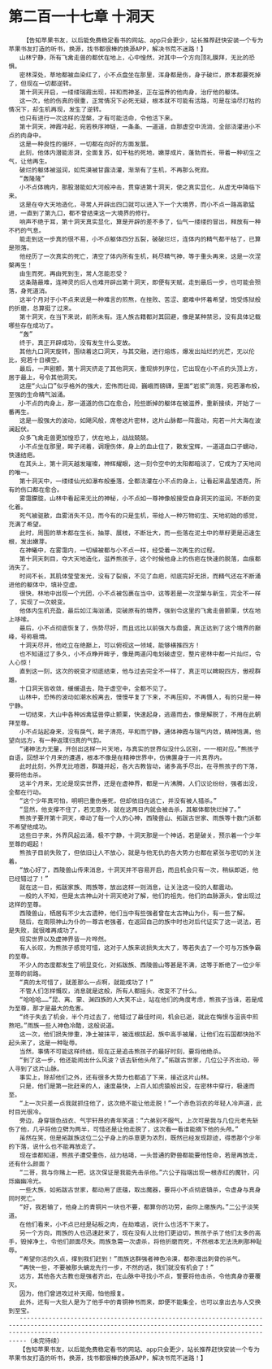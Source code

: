 # 第二百一十七章 十洞天
        【告知苹果书友，以后能免费稳定看书的网站、app只会更少，站长推荐赶快安装一个专为苹果书友打造的听书，换源，找书都很棒的换源APP，解决书荒不迷路！】
       山林宁静，所有飞禽走兽的都伏在地上，心中惶然，对其中一个方向顶礼膜拜，无比的恐惧。
       密林深处，草地都被血染红了，小不点盘坐在那里，浑身都是伤，身子破烂，原本都要死掉了，但现在一切都逆转。
       第十洞天开启，一缕缕瑞霞出现，祥和而神圣，正在滋养的他肉身，治疗他的躯体。
       这一次，他的伤真的很重，正常情况下必死无疑，根本就不可能有活路，可是在油尽灯枯的情况下，却生机再现，发生了逆转。
       也只有进行一次这样的涅槃，才有可能活命，令他活下来。
       第十洞天，神霞冲起，宛若秩序神链，一条条、一道道，自那虚空中流淌，全部浇灌进小不点的肉身中。
       这是一种良性的循环，一切都在向好的方面发展。
       此刻，他体内潜能澎湃，全面复苏，如干枯的死地，嫩芽成片，蓬勃而长，带着一种初生之气，让他再生。
       破烂的躯体被滋润，如荒漠被甘露浇灌，渐渐有了生机，不再那么死寂。
       “轰隆隆”
       小不点体魄内，那股潜能如大河般冲击，贯穿进第十洞天，使之真实显化，从虚无中降临下来。
       这是在夺大天地造化，寻常人开辟出四口就可以进入下一个大境界，而小不点一路高歌猛进，一直到了第九口，都不曾结束这一大境界的修行。
       响声不绝于耳，第十洞天真实显化，算是开辟的差不多了，仙气一缕缕的冒出，释放有一种不朽的气息。
       能走到这一步真的很不易，小不点躯体四分五裂，破破烂烂，连体内的精气都干枯了，已算是殒落。
       他经历了一次真实的死亡，清空了体内所有生机，耗尽精气神，等于重头再来，这是一次涅槃再生！
       由生而死，再由死到生，常人怎能忍受？
       这条路最难，连神灵的后人也难开辟出第十洞天，即便有天赋，走到最后一步，也可能会殒落，身死道消。
       这半个月对于小不点来说是一种难言的煎熬，在挫败、苦涩、磨难中怀着希望，饱受炼狱般的折磨，总算挺了过来。
       第十洞天，在当下来说，前所未有。连人族古籍都对其回避，像是某种禁忌，没有具体记载哪些存在成功了。
       “轰”
       终于，真正开辟成功，没有发生什么变故。
       其他九口洞天旋转，围绕着这口洞天，与其交融，进行熔炼，爆发出灿烂的光芒，无以伦比，宛若十日横空。
       最后，一声剧颤，第十洞天挤走了其他洞天，重现排列序位，它出现在小不点的头顶上方，居于最上，号令其他洞天。
       这座“火山口”似乎格外的强大，宏伟而壮阔，巍峨而磅礴，里面“岩浆”淌落，宛若瀑布般，至强的生命精气汹涌。
       小不点的肉身上，那一道道的伤口在愈合，险些断掉的躯体在被滋养，重新接续，开始了一番再生。
       这是一股强大的波动，如飓风般，席卷这片密林，这片山脉都一阵震动，宛若一片大海在波澜起伏。
       众多飞禽走兽更加惶恐了，伏在地上，战战兢兢。
       小不点坐在那里，眸子闭着，调理伤体，身上的血止住了，散发宝辉，一道道血口子蠕动，快速结疤。
       在其头上，第十洞天越发璀璨，神辉耀眼，这一刻令空中的太阳都暗淡了，它成为了天地间的唯一。
       第十洞天中，一缕缕仙光如瀑布般垂落，全都浇灌在小不点的身上，让看起来晶莹透亮，所有的伤口都在愈合。
       雾霭朦胧，山林中看起来无比的神秘，小不点如一尊神像般接受自身洞天的滋润，不断的变化着。
       死气被驱散，血雾消失不见，而今有的只是生机，带给人一种万物初生、天地初始的感觉，充满了希望。
       此时，周围的草木都在生长，抽芽、展枝，不断壮大，而一些落在泥土中的草籽更是迅速生根，发出嫩芽。
       在神曦中，在雾霭内，一切植被都与小不点一样，经受着一次再生的过程。
       第十洞天刺目，夺大天地造化，滋养熊孩子，这个时候他身上的伤疤在快速的脱落，血痕都消失了。
       时间不长，其肌体莹莹发光，没有了裂痕，不见了血疤，彻底完好无损，而精气还在不断涌进他的躯体中，填补空虚。
       很快，林地中出现一个光团，小不点被包裹在当中，这等若是一次涅槃与新生，完全不一样了，实现了一次蜕变。
       他体内生机充盈，最后如江海汹涌，突破原有的境界，强到令这里的飞禽走兽颤栗，伏在地上哆嗦。
       最后，小不点彻底恢复了，伤势尽好，而且远比以前强大与鼎盛，真正达到了这个境界的巅峰，号称极境。
       十洞天尽开，他屹立在绝巅上，可以俯视这一领域，能够横推四方！
       也不知道过了多久，小不点睁开眸子，像是两道闪电划破虚空，整片密林中都一片灿烂，令人心惊！
       直到这一刻，这次的蜕变才彻底结束，他与过去完全不一样了，真正可以睥睨四方，傲视群雄。
       十口洞天皆收敛，缓缓退去，隐于虚空中，全都不见了。
       山林中，恐怖的波动如潮水般离去，慢慢平复了下来，不再压抑，不再慑人，有的只是一种宁静。
       一切结束，大山中各种凶禽猛兽停止颤栗，快速起身，逃遁而去，像是解脱了，不用在此朝拜至尊。
       小不点站起身来，没有戾气，眸子清亮，平和而宁静，通体神霞与瑞气内敛，精神饱满，他望向远方，有一种返璞归真的气韵。
       “诸神法力无量，开创出这样一片天地，与真实的世界似没什么区别，一一相对应。”熊孩子自语，回想半个月来的遭遇，根本不像是在精神世界中，仿佛置身于一片真界内。
       此时此刻，外界无比喧嚣，群雄并起，各大古教皆动，诸多高手尽出，在寻熊孩子的下落，要将他击杀。
       这半个月来，无论是现实世界，还是在虚神界，都是一片沸腾，人们议论纷纷，强者出没，全都在行动。
       “这个少年真可怕，明明已重伤垂死，但却依旧在逃亡，并没有被人猎杀。”
       “显然，他支撑不住了，若无意外，就在这两日内就会被击杀，其躯体都快烂掉了。”
       熊孩子要开第十洞天，牵动了每一个人的心神，西陵兽山、拓跋古世家、雨族等十数门派都不希望他成功。
       这些日子来，外界风起云涌，极不宁静，十洞天那是一个神话，若是破关，预示着一个少年至尊的崛起！
       熊孩子目前失败了，但依旧让人不放心，就是与他无仇的各大势力也都在紧张与密切的关注着。
       “放心好了，西陵兽山传来消息，十洞天并不容易开启，而且机会只有一次，稍纵即逝，他已经错过了！”
       就在这一日，拓跋家族、雨族等，放出这样一则消息，让关注这一役的人都震动。
       一般的人不知，但是太古神山对十洞天绝对了解，他们的祖先，他们的血脉源头，曾出现过这样的至尊。
       西陵兽山，栖居有不少太古遗种，他们当中有些强者曾在太古神山为仆，有一些了解。
       随后，在南陨神山为仆的一尊古老强者，在返回自己的族中时也对后代证实了这一说法，若是失败，就很难再成功了。
       现实世界以及虚神界皆一片哗然。
       有人长叹，为熊孩子感觉可惜，这对于人族来说损失太大了，等若失去了一个可与万族争霸的至尊。
       不少人的态度都发生了明显变化，对拓跋族、西陵兽山等甚是不满，这等于断绝了一位少年至尊的前路。
       “真的太可惜了，就差那么一点啊，就能成功了！”
       不管人们怎样慨叹，消息就是这般，所有人都摇头，改变不了什么。
       “哈哈哈……”昆、离、蒙、渊四族的人大笑不止，站在他们的角度考虑，熊孩子当诛，若是成为至尊，那才是最大的危害。
       “终于失去了机会，半个月过去了，他错过了最佳时间，机会已逝，就此在悔恨与沮丧中煎熬吧。”雨族一些人神色冷酷，这般说道。
       这一次，他们损失惨重，净土被抹平，被连根拔起，族中高手被屠，让他们在石国都快抬不起头来了，这是一种耻辱。
       当然，事情不可能这样终结，现在正是追击熊孩子的最好时刻，要将他绝杀。
       “到了这一步，他还能闹出什么风波？该去斩他头颅了。”拓跋古世家，几位公子齐出动，带人寻到了这片山脉。
       事实上，除却他们之外，还有很多大势力也都追了下来，接近这片山林。
       只是，他们是第一批赶来的人，速度最快，上百人如虎猿般出没，在密林中穿行，极速而至。
       “上一次只差一点我就抓住他了，这次绝不能让他走脱！”一个赤色羽衣的年轻人冷声道，此时目光很冷。
       旁边，身穿银色战衣、气宇轩昂的青年笑道：“六弟别不服气，上次可是我与几位元老先斩伤了他，几乎将他立劈为两半，可惜还是让他走脱了，这次看一看谁能摘下他的头颅。”
       虽然在笑，但是拓跋族这位二公子身上的杀意更为浓烈，既然已经发现踪迹，得悉那个少年的下落，说什么也不能再放走了。
       现在谁都知道，熊孩子遭受重伤，战力枯竭，一头普通的野兽都能要他性命，若是再放走，还有什么颜面？
       “二哥，我与你赌上一把，这次保证是我能先击杀他。”六公子指端出现一根赤红的魔针，闪烁幽幽冷光。
       一些大族，如拓跋古世家，都动用了底蕴，取出魔器，要将小不点彻底镇杀，令虚身与真身同时死亡。
       “好，我若输了，他身上的青铜片一块也不要，都算你的功劳，由你上缴族内。”二公子淡笑道。
       在他们看来，小不点已经是砧板之肉，在劫难逃，说什么也活不下来了。
       另一个方向，雨族的人也迅速赶来了，现在没有人比他们更迫切，熊孩子杀了他们太多的高手，毁掉净土，令他们颜面尽失。雨族急需一次虐杀，将他折磨而死，不然根本无法洗刷那种耻辱。
       “希望你活的久点，撑到我们赶到！”雨族这群强者神色冷漠，都弥漫出刺骨的杀气。
       “再快一些，不要被那头螭龙先行一步，不然的话，我们就没有机会了！”
       远方，其他各大古教也是强者齐出，在山脉中寻找小不点，誓要将他击杀，令他真身亦要覆灭。
       因为，他们曾进攻过补天阁，怕他报复。
       此外，还有一大批人是为了他手中的青铜神书而来，即便不能集全，也可以拿出去与人交换到至宝。
       --------------------------------------------------------------------------------------------------------------------------------------------------------------------------------------------------------------------（未完待续）
       【告知苹果书友，以后能免费稳定看书的网站、app只会更少，站长推荐赶快安装一个专为苹果书友打造的听书，换源，找书都很棒的换源APP，解决书荒不迷路！】